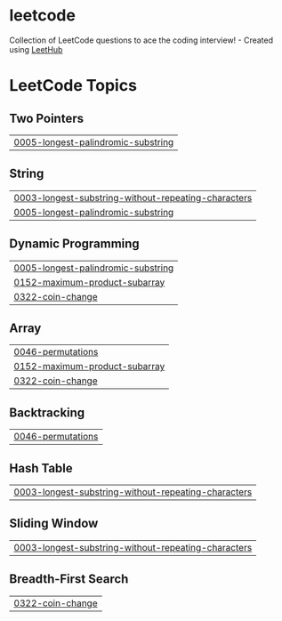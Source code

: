# leetcode
Collection of LeetCode questions to ace the coding interview! - Created using [LeetHub](https://github.com/QasimWani/LeetHub)

<!---LeetCode Topics Start-->
# LeetCode Topics
## Two Pointers
|  |
| ------- |
| [0005-longest-palindromic-substring](https://github.com/shinecoding/leetcode/tree/master/0005-longest-palindromic-substring) |
## String
|  |
| ------- |
| [0003-longest-substring-without-repeating-characters](https://github.com/shinecoding/leetcode/tree/master/0003-longest-substring-without-repeating-characters) |
| [0005-longest-palindromic-substring](https://github.com/shinecoding/leetcode/tree/master/0005-longest-palindromic-substring) |
## Dynamic Programming
|  |
| ------- |
| [0005-longest-palindromic-substring](https://github.com/shinecoding/leetcode/tree/master/0005-longest-palindromic-substring) |
| [0152-maximum-product-subarray](https://github.com/shinecoding/leetcode/tree/master/0152-maximum-product-subarray) |
| [0322-coin-change](https://github.com/shinecoding/leetcode/tree/master/0322-coin-change) |
## Array
|  |
| ------- |
| [0046-permutations](https://github.com/shinecoding/leetcode/tree/master/0046-permutations) |
| [0152-maximum-product-subarray](https://github.com/shinecoding/leetcode/tree/master/0152-maximum-product-subarray) |
| [0322-coin-change](https://github.com/shinecoding/leetcode/tree/master/0322-coin-change) |
## Backtracking
|  |
| ------- |
| [0046-permutations](https://github.com/shinecoding/leetcode/tree/master/0046-permutations) |
## Hash Table
|  |
| ------- |
| [0003-longest-substring-without-repeating-characters](https://github.com/shinecoding/leetcode/tree/master/0003-longest-substring-without-repeating-characters) |
## Sliding Window
|  |
| ------- |
| [0003-longest-substring-without-repeating-characters](https://github.com/shinecoding/leetcode/tree/master/0003-longest-substring-without-repeating-characters) |
## Breadth-First Search
|  |
| ------- |
| [0322-coin-change](https://github.com/shinecoding/leetcode/tree/master/0322-coin-change) |
<!---LeetCode Topics End-->